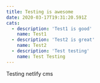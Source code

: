 ```yaml
---
title: Testing is awesome
date: 2020-03-17T19:31:20.591Z
cats:
  - description: 'Test1 is good'
    name: Test1
  - description: 'Test2 is great'
    name: Test2
  - description: 'Test testing'
    name: Test Testing
---
```


Testing netlify cms
